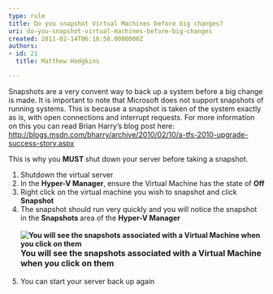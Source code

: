 ```yaml
---
type: rule
title: Do you snapshot Virtual Machines before big changes?
uri: do-you-snapshot-virtual-machines-before-big-changes
created: 2011-02-14T06:18:58.0000000Z
authors:
- id: 21
  title: Matthew Hodgkins

---
```




<span class='intro'> 
  <p>Snapshots are a very convent way to back up a system before a big change is made. It is important to note that Microsoft does not support snapshots of running systems. This is because a snapshot is taken of the system exactly as is, with open connections and interrupt requests. For more information on this you can read Brian Harry’s blog post here&#58; <a shape="rect" href="http&#58;//blogs.msdn.com/bharry/archive/2010/02/10/a-tfs-2010-upgrade-success-story.aspx">http&#58;//blogs.msdn.com/bharry/archive/2010/02/10/a-tfs-2010-upgrade-success-story.aspx</a></p>
<p>This is why you <strong>MUST </strong>shut down your server before taking a snapshot.</p>
 </span>


  <ol>
    <li>Shutdown the virtual server</li>
    <li>In the <strong>Hyper-V Manager</strong>, ensure the Virtual Machine has the state of <strong>Off</strong></li>
    <li>Right click on the virtual machine you wish to snapshot and click <strong>Snapshot</strong></li>
    <li>The snapshot should run very quickly and you will notice the snapshot in the <strong>Snapshots </strong>area of the <strong>Hyper-V Manager<br>
    <br>
    <img alt="You will see the snapshots associated with a Virtual Machine when you click on them" src="/PublishingImages/snapshot-while-off.jpg" /></strong></li>
    <font class="ms-rteCustom-FigureGood" size="+0"><strong>You will see the snapshots associated with a Virtual Machine when you click on them<br>
    </strong></font><br>
    <li>You can start your server back up again</li>
</ol>



